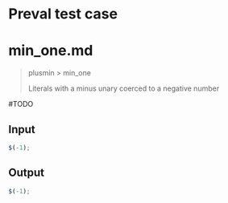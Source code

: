 # Preval test case

# min_one.md

> plusmin > min_one
>
> Literals with a minus unary coerced to a negative number

#TODO

## Input

`````js filename=intro
$(-1);
`````

## Output

`````js filename=intro
$(-1);
`````
